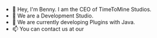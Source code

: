 - 👋 Hey, I'm Benny. I am the CEO of TimeToMine Studios.
- 👀 We are a Development Studio.
- 🌱 We are currently developing Plugins with Java.
- 📫 You can contact us at our

<!---
TTMStudios/TTMStudios is a ✨ special ✨ repository because its `README.md` (this file) appears on your GitHub profile.
You can click the Preview link to take a look at your changes.
--->
